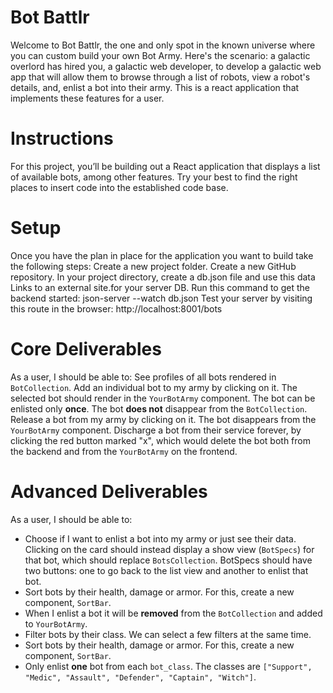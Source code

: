 # Bot Battlr
Welcome to Bot Battlr, the one and only spot in the known universe where you can custom build your own Bot Army. Here's the scenario: a galactic overlord has hired you, a galactic web developer, to develop a galactic web app that will allow them to browse through a list of robots, view a robot's details, and, enlist a bot into their army. This is a react application that implements these features for a user.

# Instructions
For this project, you’ll be building out a React application that displays a
list of available bots, among other features. Try your best to find the right
places to insert code into the established code base.

# Setup
Once you have the plan in place for the application you want to build take the following steps:
Create a new project folder.
Create a new GitHub repository.
In your project directory, create a db.json file and use this data Links to an external site.for your server DB.
Run this command to get the backend started: json-server --watch db.json
Test your server by visiting this route in the browser: http://localhost:8001/bots

# Core Deliverables
As a user, I should be able to:
 See profiles of all bots rendered in `BotCollection`.
 Add an individual bot to my army by clicking on it. The selected bot should
  render in the `YourBotArmy` component. The bot can be enlisted only **once**.
  The bot **does not** disappear from the `BotCollection`.
Release a bot from my army by clicking on it. The bot disappears from the
  `YourBotArmy` component.
Discharge a bot from their service forever, by clicking the red button marked
  "x", which would delete the bot both from the backend and from the
  `YourBotArmy` on the frontend.

# Advanced Deliverables
As a user, I should be able to:

- Choose if I want to enlist a bot into my army or just see their data. Clicking
  on the card should instead display a show view (`BotSpecs`) for that bot,
  which should replace `BotsCollection`. BotSpecs should have two buttons: one
  to go back to the list view and another to enlist that bot. 
- Sort bots by their health, damage or armor. For this, create a new component,
  `SortBar`.
- When I enlist a bot it will be **removed** from the `BotCollection` and added
  to `YourBotArmy`.
- Filter bots by their class. We can select a few filters at the same time.
- Sort bots by their health, damage or armor. For this, create a new component,
  `SortBar`.
- Only enlist **one** bot from each `bot_class`. The classes are
  `["Support", "Medic", "Assault", "Defender", "Captain", "Witch"]`.